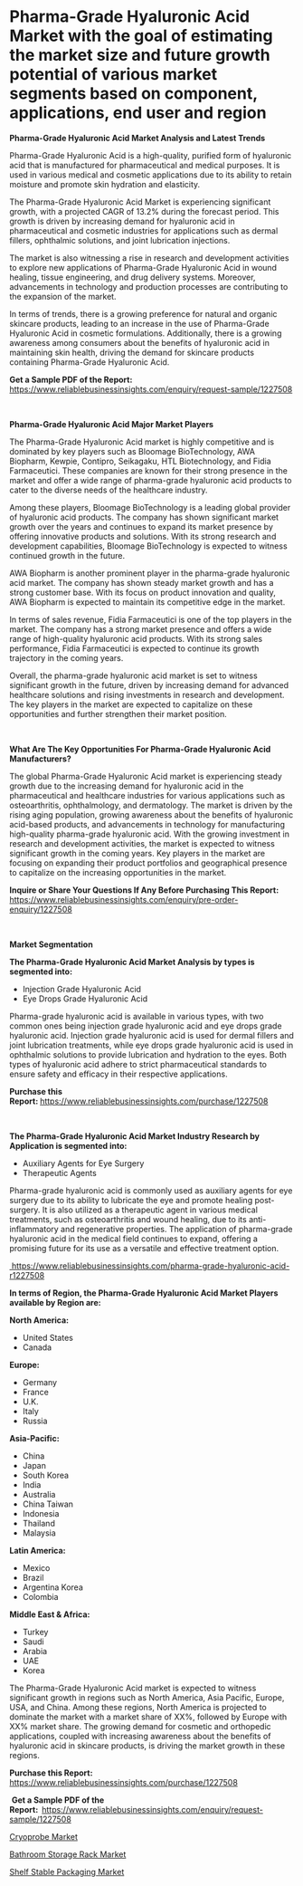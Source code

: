 <p><h1>Pharma-Grade Hyaluronic Acid Market with the goal of estimating the market size and future growth potential of various market segments based on component, applications, end user and region</h1></p><p><strong>Pharma-Grade Hyaluronic Acid Market Analysis and Latest Trends</strong></p>
<p><p>Pharma-Grade Hyaluronic Acid is a high-quality, purified form of hyaluronic acid that is manufactured for pharmaceutical and medical purposes. It is used in various medical and cosmetic applications due to its ability to retain moisture and promote skin hydration and elasticity. </p><p>The Pharma-Grade Hyaluronic Acid Market is experiencing significant growth, with a projected CAGR of 13.2% during the forecast period. This growth is driven by increasing demand for hyaluronic acid in pharmaceutical and cosmetic industries for applications such as dermal fillers, ophthalmic solutions, and joint lubrication injections. </p><p>The market is also witnessing a rise in research and development activities to explore new applications of Pharma-Grade Hyaluronic Acid in wound healing, tissue engineering, and drug delivery systems. Moreover, advancements in technology and production processes are contributing to the expansion of the market.</p><p>In terms of trends, there is a growing preference for natural and organic skincare products, leading to an increase in the use of Pharma-Grade Hyaluronic Acid in cosmetic formulations. Additionally, there is a growing awareness among consumers about the benefits of hyaluronic acid in maintaining skin health, driving the demand for skincare products containing Pharma-Grade Hyaluronic Acid.</p></p>
<p><strong>Get a Sample PDF of the Report:&nbsp;</strong> <a href="https://www.reliablebusinessinsights.com/enquiry/request-sample/1227508">https://www.reliablebusinessinsights.com/enquiry/request-sample/1227508</a></p>
<p>&nbsp;</p>
<p><strong>Pharma-Grade Hyaluronic Acid Major Market Players</strong></p>
<p><p>The Pharma-Grade Hyaluronic Acid market is highly competitive and is dominated by key players such as Bloomage BioTechnology, AWA Biopharm, Kewpie, Contipro, Seikagaku, HTL Biotechnology, and Fidia Farmaceutici. These companies are known for their strong presence in the market and offer a wide range of pharma-grade hyaluronic acid products to cater to the diverse needs of the healthcare industry.</p><p>Among these players, Bloomage BioTechnology is a leading global provider of hyaluronic acid products. The company has shown significant market growth over the years and continues to expand its market presence by offering innovative products and solutions. With its strong research and development capabilities, Bloomage BioTechnology is expected to witness continued growth in the future.</p><p>AWA Biopharm is another prominent player in the pharma-grade hyaluronic acid market. The company has shown steady market growth and has a strong customer base. With its focus on product innovation and quality, AWA Biopharm is expected to maintain its competitive edge in the market.</p><p>In terms of sales revenue, Fidia Farmaceutici is one of the top players in the market. The company has a strong market presence and offers a wide range of high-quality hyaluronic acid products. With its strong sales performance, Fidia Farmaceutici is expected to continue its growth trajectory in the coming years.</p><p>Overall, the pharma-grade hyaluronic acid market is set to witness significant growth in the future, driven by increasing demand for advanced healthcare solutions and rising investments in research and development. The key players in the market are expected to capitalize on these opportunities and further strengthen their market position.</p></p>
<p>&nbsp;</p>
<p><strong>What Are The Key Opportunities For Pharma-Grade Hyaluronic Acid Manufacturers?</strong></p>
<p><p>The global Pharma-Grade Hyaluronic Acid market is experiencing steady growth due to the increasing demand for hyaluronic acid in the pharmaceutical and healthcare industries for various applications such as osteoarthritis, ophthalmology, and dermatology. The market is driven by the rising aging population, growing awareness about the benefits of hyaluronic acid-based products, and advancements in technology for manufacturing high-quality pharma-grade hyaluronic acid. With the growing investment in research and development activities, the market is expected to witness significant growth in the coming years. Key players in the market are focusing on expanding their product portfolios and geographical presence to capitalize on the increasing opportunities in the market.</p></p>
<p><strong>Inquire or Share Your Questions If Any Before Purchasing This Report:</strong> <a href="https://www.reliablebusinessinsights.com/enquiry/pre-order-enquiry/1227508">https://www.reliablebusinessinsights.com/enquiry/pre-order-enquiry/1227508</a></p>
<p>&nbsp;</p>
<p><strong>Market Segmentation</strong></p>
<p><strong>The Pharma-Grade Hyaluronic Acid Market Analysis by types is segmented into:</strong></p>
<p><ul><li>Injection Grade Hyaluronic Acid</li><li>Eye Drops Grade Hyaluronic Acid</li></ul></p>
<p><p>Pharma-grade hyaluronic acid is available in various types, with two common ones being injection grade hyaluronic acid and eye drops grade hyaluronic acid. Injection grade hyaluronic acid is used for dermal fillers and joint lubrication treatments, while eye drops grade hyaluronic acid is used in ophthalmic solutions to provide lubrication and hydration to the eyes. Both types of hyaluronic acid adhere to strict pharmaceutical standards to ensure safety and efficacy in their respective applications.</p></p>
<p><strong>Purchase this Report:&nbsp;</strong><a href="https://www.reliablebusinessinsights.com/purchase/1227508">https://www.reliablebusinessinsights.com/purchase/1227508</a></p>
<p>&nbsp;</p>
<p><strong>The Pharma-Grade Hyaluronic Acid Market Industry Research by Application is segmented into:</strong></p>
<p><ul><li>Auxiliary Agents for Eye Surgery</li><li>Therapeutic Agents</li></ul></p>
<p><p>Pharma-grade hyaluronic acid is commonly used as auxiliary agents for eye surgery due to its ability to lubricate the eye and promote healing post-surgery. It is also utilized as a therapeutic agent in various medical treatments, such as osteoarthritis and wound healing, due to its anti-inflammatory and regenerative properties. The application of pharma-grade hyaluronic acid in the medical field continues to expand, offering a promising future for its use as a versatile and effective treatment option.</p></p>
<p><a href="https://www.reliablebusinessinsights.com/pharma-grade-hyaluronic-acid-r1227508">&nbsp;https://www.reliablebusinessinsights.com/pharma-grade-hyaluronic-acid-r1227508</a></p>
<p><strong>In terms of Region, the Pharma-Grade Hyaluronic Acid Market Players available by Region are:</strong></p>
<p>
    <p> <strong> North America: </strong>
        <ul>
            <li>United States</li>
            <li>Canada</li>
        </ul>
        </p> 
    <p> <strong> Europe: </strong>
        <ul>
            <li>Germany</li>
            <li>France</li>
            <li>U.K.</li>
            <li>Italy</li>
            <li>Russia</li>
        </ul>
        </p> 
    <p> <strong> Asia-Pacific: </strong>
        <ul>
            <li>China</li>
            <li>Japan</li>
            <li>South Korea</li>
            <li>India</li>
            <li>Australia</li>
            <li>China Taiwan</li>
            <li>Indonesia</li>
            <li>Thailand</li>
            <li>Malaysia</li>
        </ul>
        </p> 
    <p> <strong> Latin America: </strong>
        <ul>
            <li>Mexico</li>
            <li>Brazil</li>
            <li>Argentina Korea</li>
            <li>Colombia</li>
        </ul>
        </p> 
    <p> <strong> Middle East & Africa: </strong>
        <ul>
            <li>Turkey</li>
            <li>Saudi</li>
            <li>Arabia</li>
            <li>UAE</li>
            <li>Korea</li>
        </ul>
    </p>
    </p>
<p><p>The Pharma-Grade Hyaluronic Acid market is expected to witness significant growth in regions such as North America, Asia Pacific, Europe, USA, and China. Among these regions, North America is projected to dominate the market with a market share of XX%, followed by Europe with XX% market share. The growing demand for cosmetic and orthopedic applications, coupled with increasing awareness about the benefits of hyaluronic acid in skincare products, is driving the market growth in these regions.</p></p>
<p><strong>Purchase this Report: </strong><a href="https://www.reliablebusinessinsights.com/purchase/1227508">https://www.reliablebusinessinsights.com/purchase/1227508</a></p>
<p>&nbsp;<strong>Get a Sample PDF of the Report:&nbsp;&nbsp;</strong><a href="https://www.reliablebusinessinsights.com/enquiry/request-sample/1227508">https://www.reliablebusinessinsights.com/enquiry/request-sample/1227508</a></p>
<p><strong></strong></p>
<p><p><a href="https://view.publitas.com/reportprime-1/global-cryoprobe-market-size-share-analysis-by-product-type-by-application-by-region-forecasts-2024-2031/">Cryoprobe Market</a></p><p><a href="https://github.com/irjbaube82/Market-Research-Report-List-1/blob/main/bathroom-storage-rack-market.md">Bathroom Storage Rack Market</a></p><p><a href="https://github.com/abdillahsp58/Market-Research-Report-List-1/blob/main/shelf-stable-packaging-market.md">Shelf Stable Packaging Market</a></p></p>